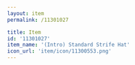 ```yaml
---
layout: item
permalink: /11301027

title: Item
id: '11301027'
item_name: '(Intro) Standard Strife Hat'
icon_url: 'item/icon/11300553.png'
---
```


